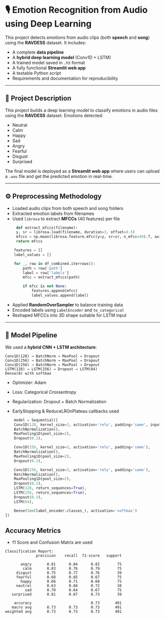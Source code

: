 # 🎙️ Emotion Recognition from Audio using Deep Learning

This project detects emotions from audio clips (both **speech** and **song**) using the **RAVDESS** dataset. It includes:

-   A complete **data pipeline**
-   A **hybrid deep learning model** (Conv1D + LSTM)
-   A trained model saved in `.h5` format
-   A fully functional **Streamlit web app**
-   A testable Python script
-   Requirements and documentation for reproducibility

---

## 🧠 Project Description

This project builds a deep learning model to classify emotions in audio files using the **RAVDESS** dataset. Emotions detected:

-   Neutral
-   Calm
-   Happy
-   Sad
-   Angry
-   Fearful
-   Disgust
-   Surprised

The final model is deployed as a **Streamlit web app** where users can upload a `.wav` file and get the predicted emotion in real-time.

---

## ⚙️ Preprocessing Methodology

-   Loaded audio clips from both speech and song folders
-   Extracted emotion labels from filenames
-   Used `librosa` to extract **MFCCs** (40 features) per file

```python
     def extract_mfccs(filename):
     y, sr = librosa.load(filename, duration=3, offset=0.5)
     mfccs = np.mean(librosa.feature.mfcc(y=y, sr=sr, n_mfcc=40).T, axis=0)
     return mfccs

    features = []
    label_values = []

    for _, row in df_combined.iterrows():
        path = row['path']
        label = row['labels']
        mfcc = extract_mfccs(path)

        if mfcc is not None:
            features.append(mfcc)
            label_values.append(label)
```

-   Applied **RandomOverSampler** to balance training data
-   Encoded labels using `LabelEncoder` and `to_categorical`
-   Reshaped MFCCs into 3D shape suitable for LSTM input

---

## 🧩 Model Pipeline

We used a **hybrid CNN + LSTM architecture**:

```text
Conv1D(128) → BatchNorm → MaxPool → Dropout
Conv1D(256) → BatchNorm → MaxPool → Dropout
Conv1D(256) → BatchNorm → MaxPool → Dropout
LSTM(128) → LSTM(256) → Dropout → LSTM(64)
Dense(8) with softmax
```

-   Optimizer: Adam

-   Loss: Categorical Crossentropy

-   Regularization: Dropout + Batch Normalization

-   EarlyStopping & ReduceLROnPlateau callbacks used

```python
    model = Sequential([
    Conv1D(128, kernel_size=3, activation='relu', padding='same', input_shape=(40, 1)),
    BatchNormalization(),
    MaxPooling1D(pool_size=2),
    Dropout(0.2),

    Conv1D(256, kernel_size=3, activation='relu', padding='same'),
    BatchNormalization(),
    MaxPooling1D(pool_size=2),
    Dropout(0.2),

    Conv1D(256, kernel_size=3, activation='relu', padding='same'),
    BatchNormalization(),
    MaxPooling1D(pool_size=2),
    Dropout(0.2),
    LSTM(128, return_sequences=True),
    LSTM(256, return_sequences=True),
    Dropout(0.3),
    LSTM(64),

    Dense(len(label_encoder.classes_), activation='softmax')
])
```

## Accuracy Metrics

-   f1 Score and Confusion Matrix are used

```text
Classification Report:
              precision    recall  f1-score   support

       angry       0.81      0.84      0.82        75
        calm       0.83      0.76      0.79        75
     disgust       0.75      0.77      0.76        39
     fearful       0.68      0.65      0.67        75
       happy       0.66      0.71      0.68        75
     neutral       0.63      0.84      0.72        38
         sad       0.70      0.64      0.67        75
   surprised       0.81      0.67      0.73        39

    accuracy                           0.73       491
   macro avg       0.73      0.73      0.73       491
weighted avg       0.73      0.73      0.73       491
```
